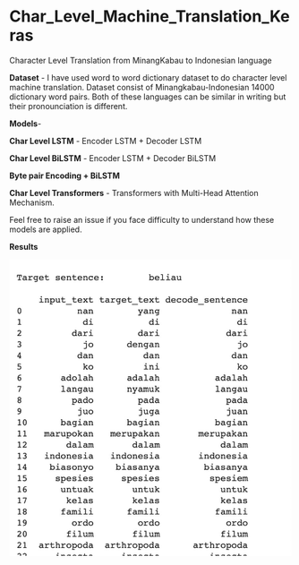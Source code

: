 # Char_Level_Machine_Translation_Keras

Character Level Translation from MinangKabau to Indonesian language

**Dataset** - I have used word to word dictionary dataset to do character level machine translation. Dataset consist of Minangkabau-Indonesian 14000 dictionary word pairs. Both of
these languages can be similar in writing but their pronounciation is different.


**Models**-

  **Char Level LSTM** - Encoder LSTM + Decoder LSTM

  **Char Level BiLSTM** - Encoder LSTM + Decoder BiLSTM

  **Byte pair Encoding + BiLSTM** 

  **Char Level Transformers** - Transformers with Multi-Head Attention Mechanism.

Feel free to raise an issue if you face difficulty to understand how these models are applied.

**Results**

![alt text](https://github.com/yugaljain1999/Char_Level_Machine_Translation_Keras/blob/main/results.jpeg)
